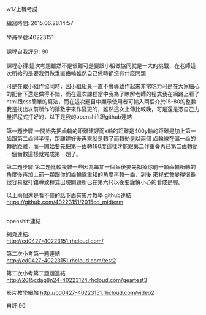 w17上機考試</br>
</br>
編寫時間: 2015.06.28.14:57</br>
</br>
學員學號:40223151</br>
</br>
課程自我評分: 90</br>
</br>
課程心得:這次考題雖然不是很難可是要跟小組做協同就是一大的挑戰，在老師這次所給的是要我們做垂直齒輪雖然自己做時都沒有什麼問題

可是在跟小組作協同時，因小組組員一直不會導致作起來非常吃力可是在大家細心的配合下還是做得不錯，而在這次課程當中我為了瞭解老師的程式我在網路上看了html跟css簡單的寫法，而在這次題目中顯示使用者可輸入兩個介於15-80的整數我是找出以前所作的猜數字來作變更的，雖然這次上傳比較晚，可是還是憑自己力量把程式打好的，以下是我的openshift跟github連結</br>
</br>
第一題步驟:一開始先把齒輪的距離建好而x軸的距離是400y軸的距離是加上第一齒跟第二齒得半徑，距離建好後再來就是轉了而轉動是以兩個		   齒輪線在偏一齒的轉動距離，而一開始要先把第一齒轉180度這樣才能跟第二作重疊再已第二齒轉動一個齒數這樣就完成第一題了。


第二題步驟:第二題比較複雜一些因為每加一個齒後要先扣掉你前一顆齒輪所轉的角度後再加上前一顆跟你的齒輪線重和的角度再轉一齒，到後		   來程式會變得很長很容易就打錯導致程式出現問題所已在第六尺以後要謹慎小心的看成是喔。


以上兩個還是看不懂的話下面有影片教學
github連結</br>
https://github.com/40223151/2015cd_midterm</br>

</br>
openshift連結</br>

網頁連結:</br>
http://cd0427-40223151.rhcloud.com/</br>

第二次小考第一題連結</br>
http://cd0427-40223151.rhcloud.com/test2</br>

第二次小考第二題題連結</br>
http://2015cdag8n24-40223124.rhcloud.com/geartest3</br>

影片教學網站
http://cd0427-40223151.rhcloud.com/video2

自評:90
